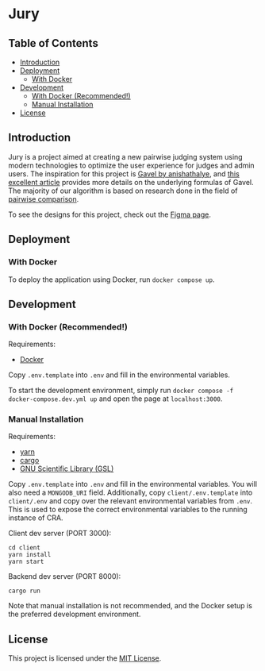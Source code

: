 # Jury

Table of Contents
-----------------
- [Introduction](#introduction)
- [Deployment](#deployment)
  - [With Docker](#with-docker)
- [Development](#development)
  - [With Docker (Recommended!)](#with-docker-recommended)
  - [Manual Installation](#manual-installation)
- [License](#license)

## Introduction

Jury is a project aimed at creating a new pairwise judging system using modern technologies to optimize the user experience for judges and admin users. The inspiration for this project is [Gavel by anishathalye](https://github.com/anishathalye/gavel), and [this excellent article](https://www.anishathalye.com/2015/03/07/designing-a-better-judging-system/) provides more details on the underlying formulas of Gavel. The majority of our algorithm is based on research done in the field of [pairwise comparison](https://en.wikipedia.org/wiki/Pairwise_comparison).

To see the designs for this project, check out the [Figma page](https://www.figma.com/file/qwBWs4i7pJMpFbcjMffDZU/Jury-(Gavel-Plus)?node-id=8%3A100&t=egLV7iVmwvNRXef5-1).

## Deployment

### With Docker

To deploy the application using Docker, run `docker compose up`.

## Development

### With Docker (Recommended!)

Requirements:

* [Docker](https://www.docker.com/)

Copy `.env.template` into `.env` and fill in the environmental variables.

To start the development environment, simply run `docker compose -f docker-compose.dev.yml up` and open the page at `localhost:3000`.

### Manual Installation

Requirements:

* [yarn](https://yarnpkg.com/)
* [cargo](https://doc.rust-lang.org/cargo/)
* [GNU Scientific Library (GSL)](https://www.gnu.org/software/gsl/)

Copy `.env.template` into `.env` and fill in the environmental variables. You will also need a `MONGODB_URI` field.
Additionally, copy `client/.env.template` into `client/.env` and copy over the relevant environmental variables from `.env`.
This is used to expose the correct environmental variables to the running instance of CRA.

Client dev server (PORT 3000):

```
cd client
yarn install
yarn start
```

Backend dev server (PORT 8000):

```
cargo run
```

Note that manual installation is not recommended, and the Docker setup is the preferred development environment.

## License

This project is licensed under the [MIT License](LICENSE).
